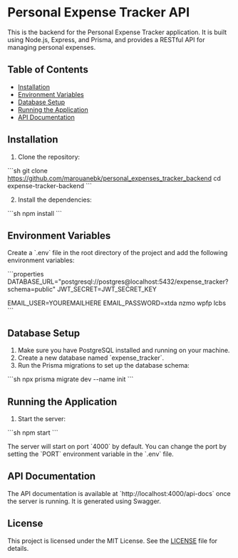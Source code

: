 # Personal Expense Tracker API

This is the backend for the Personal Expense Tracker application. It is built using Node.js, Express, and Prisma, and provides a RESTful API for managing personal expenses.

## Table of Contents

- [Installation](#installation)
- [Environment Variables](#environment-variables)
- [Database Setup](#database-setup)
- [Running the Application](#running-the-application)
- [API Documentation](#api-documentation)

## Installation

1. Clone the repository:

\`\`\`sh
git clone https://github.com/marouanebk/personal_expenses_tracker_backend
cd expense-tracker-backend
\`\`\`

2. Install the dependencies:

\`\`\`sh
npm install
\`\`\`

## Environment Variables

Create a \`.env\` file in the root directory of the project and add the following environment variables:

\`\`\`properties
DATABASE_URL="postgresql://postgres@localhost:5432/expense_tracker?schema=public"
JWT_SECRET=JWT_SECRET_KEY

EMAIL_USER=YOUREMAILHERE
EMAIL_PASSWORD=xtda nzmo wpfp lcbs
\`\`\`

## Database Setup

1. Make sure you have PostgreSQL installed and running on your machine.
2. Create a new database named \`expense_tracker\`.
3. Run the Prisma migrations to set up the database schema:

\`\`\`sh
npx prisma migrate dev --name init
\`\`\`

## Running the Application

1. Start the server:

\`\`\`sh
npm start
\`\`\`

The server will start on port \`4000\` by default. You can change the port by setting the \`PORT\` environment variable in the \`.env\` file.

## API Documentation

The API documentation is available at \`http://localhost:4000/api-docs\` once the server is running. It is generated using Swagger.


## License

This project is licensed under the MIT License. See the [LICENSE](LICENSE) file for details.
